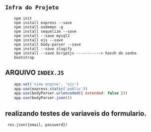 ## `Infra do Projeto`
        npm init
        npm install express --save
        npm install nodemon -g        
        npm install sequelize --save
        npm install --save mysql2
        npm install ejs --save
        npm install body-parser --save
        npm install --save slugify
        npm install --save bcryptjs -----------> hassh de senha
        bootstrap

## ARQUIVO `INDEX.JS`
```javascript
    app.set('view engine', 'ejs')
    app.use(express.static('public'))
    app.use(bodyParser.urlencoded({ extended: false }))
    app.use(bodyParser.json())
```

## realizando testes de variaveis do formulario.
     res.json({email, password})